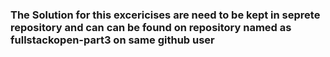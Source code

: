 <h3>The Solution for this excericises are need to be kept in seprete repository and can can be found on repository named as fullstackopen-part3 on same github user</h3>
